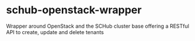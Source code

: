 # schub-openstack-wrapper
Wrapper around OpenStack and the SCHub cluster base offering a RESTful API to create, update and delete tenants
